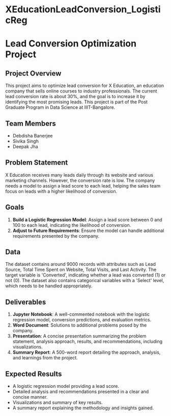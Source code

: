 # XEducationLeadConversion_LogisticReg
# Lead Conversion Optimization Project

## Project Overview

This project aims to optimize lead conversion for X Education, an education company that sells online courses to industry professionals. The current lead conversion rate is about 30%, and the goal is to increase it by identifying the most promising leads. This project is part of the Post Graduate Program in Data Science at IIIT-Bangalore.

## Team Members

- Debdisha Banerjee
- Sivika Singh
- Deepak Jha

## Problem Statement

X Education receives many leads daily through its website and various marketing channels. However, the conversion rate is low. The company needs a model to assign a lead score to each lead, helping the sales team focus on leads with a higher likelihood of conversion.

## Goals

1. **Build a Logistic Regression Model**: Assign a lead score between 0 and 100 to each lead, indicating the likelihood of conversion.
2. **Adjust to Future Requirements**: Ensure the model can handle additional requirements presented by the company.

## Data

The dataset contains around 9000 records with attributes such as Lead Source, Total Time Spent on Website, Total Visits, and Last Activity. The target variable is 'Converted', indicating whether a lead was converted (1) or not (0). The dataset also contains categorical variables with a 'Select' level, which needs to be handled appropriately.

## Deliverables

1. **Jupyter Notebook**: A well-commented notebook with the logistic regression model, conversion predictions, and evaluation metrics.
2. **Word Document**: Solutions to additional problems posed by the company.
3. **Presentation**: A concise presentation summarizing the problem statement, analysis approach, results, and recommendations, including visualizations.
4. **Summary Report**: A 500-word report detailing the approach, analysis, and learnings from the project.

## Expected Results

- A logistic regression model providing a lead score.
- Detailed analysis and recommendations presented in a clear and concise manner.
- Visualizations and summary of key results.
- A summary report explaining the methodology and insights gained.

